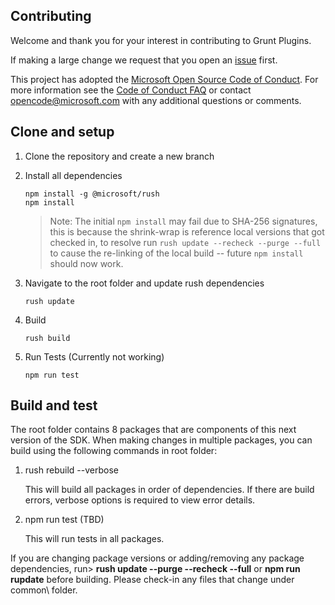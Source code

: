 ## Contributing

Welcome and thank you for your interest in contributing to Grunt Plugins.

If making a large change we request that you open an [issue][GitHubIssue] first.

This project has adopted the [Microsoft Open Source Code of Conduct](https://opensource.microsoft.com/codeofconduct/). For more information see the [Code of Conduct FAQ](https://opensource.microsoft.com/codeofconduct/faq/) or contact [opencode@microsoft.com](mailto:opencode@microsoft.com) with any additional questions or comments.

[ContribGuide]: https://github.com/nevware21/grunt-plugins/blob/main/CONTRIBUTING.md
[GitHubIssue]: https://github.com/nevware21/grunt-plugins/issues

## Clone and setup

1. Clone the repository and create a new branch
2. Install all dependencies
	```
	npm install -g @microsoft/rush
	npm install
	```
    > Note: The initial ```npm install``` may fail due to SHA-256 signatures, this is because the shrink-wrap is reference local versions that got checked in, to resolve run ```rush update --recheck --purge --full``` to cause the re-linking of the local build -- future ```npm install``` should now work.

3. Navigate to the root folder and update rush dependencies
	```
	rush update
	```
4. Build
	```
	rush build
	```
5. Run Tests  (Currently not working)
    ```
	npm run test
    ```

## Build and test

The root folder contains 8 packages that are components of this next version of the SDK. When making changes in multiple packages, you can build using the following commands in root folder:

1. rush rebuild --verbose

    This will build all packages in order of dependencies. If there are build errors, verbose options is required to view error details.

2. npm run test (TBD)

    This will run tests in all packages.

If you are changing package versions or adding/removing any package dependencies, run> **rush update --purge --recheck --full** or **npm run rupdate** before building. Please check-in any files that change under common\ folder.
